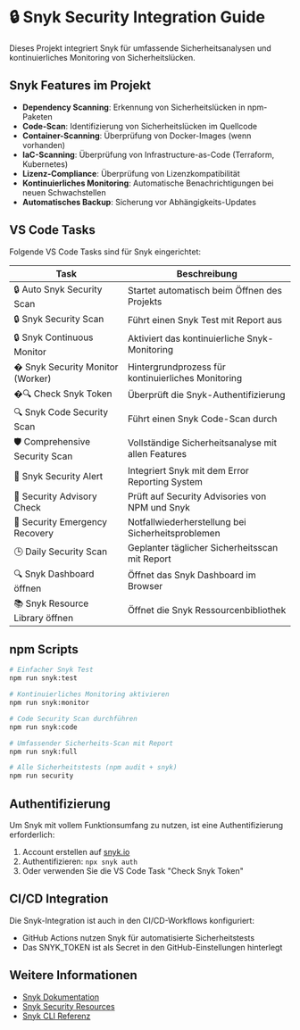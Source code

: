 # 🔒 Snyk Security Integration Guide

Dieses Projekt integriert Snyk für umfassende Sicherheitsanalysen und kontinuierliches Monitoring von Sicherheitslücken.

## Snyk Features im Projekt

- **Dependency Scanning**: Erkennung von Sicherheitslücken in npm-Paketen
- **Code-Scan**: Identifizierung von Sicherheitslücken im Quellcode
- **Container-Scanning**: Überprüfung von Docker-Images (wenn vorhanden)
- **IaC-Scanning**: Überprüfung von Infrastructure-as-Code (Terraform, Kubernetes)
- **Lizenz-Compliance**: Überprüfung von Lizenzkompatibilität
- **Kontinuierliches Monitoring**: Automatische Benachrichtigungen bei neuen Schwachstellen
- **Automatisches Backup**: Sicherung vor Abhängigkeits-Updates

## VS Code Tasks

Folgende VS Code Tasks sind für Snyk eingerichtet:

| Task | Beschreibung |
|------|-------------|
| 🔒 Auto Snyk Security Scan | Startet automatisch beim Öffnen des Projekts |
| 🔒 Snyk Security Scan | Führt einen Snyk Test mit Report aus |
| 🔒 Snyk Continuous Monitor | Aktiviert das kontinuierliche Snyk-Monitoring |
| � Snyk Security Monitor (Worker) | Hintergrundprozess für kontinuierliches Monitoring |
| �🔍 Check Snyk Token | Überprüft die Snyk-Authentifizierung |
| 🔍 Snyk Code Security Scan | Führt einen Snyk Code-Scan durch |
| 🛡️ Comprehensive Security Scan | Vollständige Sicherheitsanalyse mit allen Features |
| 🚨 Snyk Security Alert | Integriert Snyk mit dem Error Reporting System |
| 📢 Security Advisory Check | Prüft auf Security Advisories von NPM und Snyk |
| 🚨 Security Emergency Recovery | Notfallwiederherstellung bei Sicherheitsproblemen |
| 🕒 Daily Security Scan | Geplanter täglicher Sicherheitsscan mit Report |
| 🔍 Snyk Dashboard öffnen | Öffnet das Snyk Dashboard im Browser |
| 📚 Snyk Resource Library öffnen | Öffnet die Snyk Ressourcenbibliothek |

## npm Scripts

```bash
# Einfacher Snyk Test
npm run snyk:test

# Kontinuierliches Monitoring aktivieren
npm run snyk:monitor

# Code Security Scan durchführen
npm run snyk:code

# Umfassender Sicherheits-Scan mit Report
npm run snyk:full

# Alle Sicherheitstests (npm audit + snyk)
npm run security
```

## Authentifizierung

Um Snyk mit vollem Funktionsumfang zu nutzen, ist eine Authentifizierung erforderlich:

1. Account erstellen auf [snyk.io](https://snyk.io/)
2. Authentifizieren: `npx snyk auth`
3. Oder verwenden Sie die VS Code Task "Check Snyk Token"

## CI/CD Integration

Die Snyk-Integration ist auch in den CI/CD-Workflows konfiguriert:

- GitHub Actions nutzen Snyk für automatisierte Sicherheitstests
- Das SNYK_TOKEN ist als Secret in den GitHub-Einstellungen hinterlegt

## Weitere Informationen

- [Snyk Dokumentation](https://snyk.io/docs/)
- [Snyk Security Resources](https://snyk.io/de/resource-library/)
- [Snyk CLI Referenz](https://docs.snyk.io/snyk-cli/cli-reference)
